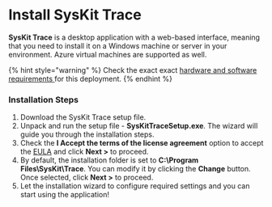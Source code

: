 # Install SysKit Trace

**SysKit Trace** is a desktop application with a web-based interface, meaning that you need to install it on a Windows machine or server in your environment. Azure virtual machines are supported as well.

{% hint style="warning" %}
Check the exact exact [hardware and software requirements ](./requirements.md)for this deployment.
{% endhint %}

### Installation Steps

1. Download the SysKit Trace setup file.
2. Unpack and run the setup file - **SysKitTraceSetup.exe**. The wizard will guide you through the installation steps.
3. Check the **I Accept the terms of the license agreement** option to accept the [EULA](https://www.syskit.com/eula/) and click **Next &gt;** to proceed.
4. By default, the installation folder is set to **C:\Program Files\SysKit\Trace**. You can modify it by clicking the **Change** button. Once selected, click **Next &gt;** to proceed. 
5. Let the installation wizard to configure required settings and you can start using the application!



